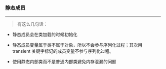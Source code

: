 ### 静态成员
---
> 有这么几句话：

- 静态成员会在类加载的时候初始化

- 静态成员变量属于类不属于对象，所以不会参与序列化过程；其次用 transient 关键字标记的成员变量不参与序列化过程。

- 使用静态内部类而不是普通内部类避免内存泄漏的问题
